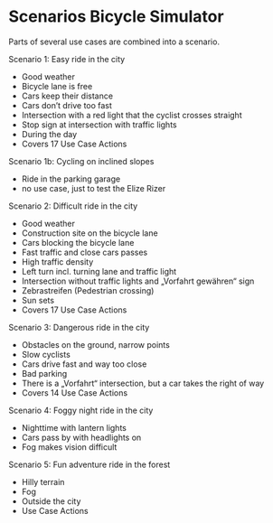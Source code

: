 # Scenarios Bicycle Simulator

Parts of several use cases are combined into a scenario.

Scenario 1: Easy ride in the city
* Good weather
* Bicycle lane is free
* Cars keep their distance
* Cars don’t drive too fast
* Intersection with a red light that the cyclist crosses straight 
* Stop sign at intersection with traffic lights
* During the day
* Covers 17 Use Case Actions

Scenario 1b: Cycling on inclined slopes
* Ride in the parking garage
* no use case, just to test the Elize Rizer

Scenario 2: Difficult ride in the city
* Good weather
* Construction site on the bicycle lane
* Cars blocking the bicycle lane
* Fast traffic and close cars passes
* High traffic density
* Left turn incl. turning lane and traffic light
* Intersection without traffic lights and „Vorfahrt gewähren“ sign
* Zebrastreifen (Pedestrian crossing)
* Sun sets
* Covers 17 Use Case Actions

Scenario 3: Dangerous ride in the city
* Obstacles on the ground, narrow points
* Slow cyclists
* Cars drive fast and way too close
* Bad parking
* There is a „Vorfahrt“ intersection, but a car takes the right of way
* Covers 14 Use Case Actions

Scenario 4: Foggy night ride in the city
* Nighttime with lantern lights
* Cars pass by with headlights on
* Fog makes vision difficult

Scenario 5: Fun adventure ride in the forest
* Hilly terrain
* Fog
* Outside the city
*  Use Case Actions

